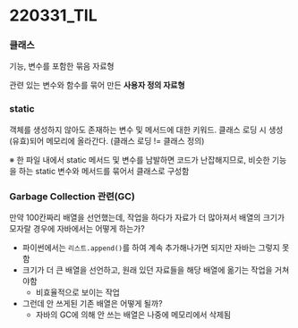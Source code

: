 # 220331_TIL

### 클래스

기능, 변수를 포함한 묶음 자료형

관련 있는 변수와 함수를 묶어 만든 **사용자 정의 자료형**



### static

객체를 생성하지 않아도 존재하는 변수 및 메서드에 대한 키워드. 클래스 로딩 시 생성(유효)되어 메모리에 올라간다. (클래스 로딩 != 클래스 정의)

※ 한 파일 내에서 static 메서드 및 변수를 남발하면 코드가 난잡해지므로, 비슷한 기능을 하는 static 변수와 메서드를 묶어서 클래스로 구성함



### Garbage Collection 관련(GC)

만약 100칸짜리 배열을 선언했는데, 작업을 하다가 자료가 더 많아져서 배열의 크기가 모자랄 경우에 자바에서는 어떻게 하는가?

- 파이썬에서는 `리스트.append()`를 하여 계속 추가해나가면 되지만 자바는 그렇지 못함
- 크기가 더 큰 배열을 선언하고, 원래 있던 자료들을 해당 배열에 옮기는 작업을 거쳐야함
  - 비효율적으로 보이는 작업
- 그런데 안 쓰게된 기존 배열은 어떻게 될까?
  - 자바의 GC에 의해 안 쓰는 배열은 나중에 메모리에서 삭제됨